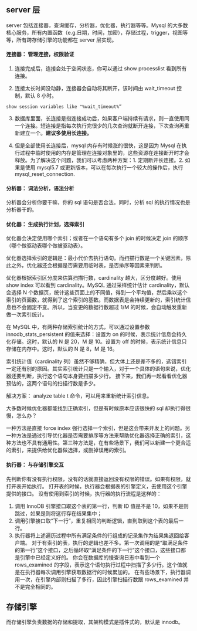 ## server 层

server 包括连接器，查询缓存，分析器，优化器，执行器等等。Mysql 的大多数核心服务，所有内置函数（e.g.日期，时间，加密），存储过程，trigger，视图等等，所有跨存储引擎的功能都在 server 层实现。

#### 连接器： 管理连接，权限验证

1. 连接完成后，连接会处于空闲状态，你可以通过 show processlist 看到所有连接。

2. 连接太长时间没动静，连接器会自动将其断开，该时间由 wait_timeout 控制，默认 8 小时。

```
show session variables like "%wait_timeout%”
```

3. 数据库里面，长连接是指连接成功后，如果客户端持续有请求，则一直使用同一个连接。短连接是指每次执行完很少的几次查询就断开连接，下次查询再重新建立一个。**建议多使用长连接。**

4. 但是全部使用长连接后，mysql 内存有时候涨的很快，这是因为 Mysql 在执行过程中临时使用的内存是管理在连接对象里的，这些资源在连接断开时才会释放。为了解决这个问题，我们可以考虑两种方案：1. 定期断开长连接。2. 如果是使用 mysql5.7 或更新版本，可以在每次执行一个较大的操作后，执行 mysql_reset_connection.

#### 分析器： 词法分析，语法分析

分析器会分析你要干嘛，你的 sql 语句是否合法。同时，分析 sql 的执行情况也是分析器干的。

#### 优化器： 生成执行计划，选择索引

优化器会决定使用哪个索引；或者在一个语句有多个 join 的时候决定 join 的顺序（哪个做驱动表哪个做被驱动表）。

优化器选择索引的逻辑是：最小代价去执行语句。而扫描行数是一个关键因素，除此之外，优化器还会根据是否需要用临时表，是否排序等因素来判断。

优化器根据索引区分度来估算扫描行数，cardinality 越大，区分度越好。使用 show index 可以看到 cardinality。MySQL 通过采样统计估计 cardinality，默认会选择 N 个数据页，统计这些页面上的不同值，得到一个平均值，然后乘以这个索引的页面数，就得到了这个索引的基数。而数据表是会持续更新的，索引统计信息也不会固定不变。所以，当变更的数据行数超过 1/M 的时候，会自动触发重新做一次索引统计。

在 MySQL 中，有两种存储索引统计的方式，可以通过设置参数 innodb_stats_persistent 的值来选择：设置为 on 的时候，表示统计信息会持久化存储。这时，默认的 N 是 20，M 是 10。设置为 off 的时候，表示统计信息只存储在内存中。这时，默认的 N 是 8，M 是 16。

索引统计值（cardinality 列）虽然不够精确，但大体上还是差不多的，选错索引一定还有别的原因。其实索引统计只是一个输入，对于一个具体的语句来说，优化器还要判断，执行这个语句本身要扫描多少行。
接下来，我们再一起看看优化器预估的，这两个语句的扫描行数是多少。

解决方案： analyze table t 命令，可以用来重新统计索引信息。

大多数时候优化器都能找到正确索引，但是有时候原本应该很快的 sql 却执行得很慢，怎么办？

一种方法是直接 force index 强行选择一个索引，但是这会带来开发上的问题。另一种方法是通过引导优化器是否需要排序等方法来帮助优化器选择正确的索引，这种方法也不具有通用性。第三种方法是，在有些场景下，我们可以新建一个更合适的索引，来提供给优化器做选择，或删掉误用的索引。

#### 执行器： 与存储引擎交互

先判断你有没有执行权限，没有的话就直接返回没有权限的错误。如果有权限，就打开表开始执行。
打开表的时候，执行器会根据表的引擎定义，去使用这个引擎提供的接口。
没有使用到索引的时候，执行器的执行流程是这样的：

1. 调用 InnoDB 引擎接口取这个表的第一行，判断 ID 值是不是 10，如果不是则跳过，如果是则将这行存在结果集中；
2. 调用引擎接口取“下一行”，重复相同的判断逻辑，直到取到这个表的最后一行。
3. 执行器将上述遍历过程中所有满足条件的行组成的记录集作为结果集返回给客户端。
   对于有索引的表，执行的逻辑也差不多。第一次调用的是“取满足条件的第一行”这个接口，之后循环取“满足条件的下一行”这个接口，这些接口都是引擎中已经定义好的。
   你会在数据库的慢查询日志中看到一个 rows_examined 的字段，表示这个语句执行过程中扫描了多少行。这个值就是在执行器每次调用引擎获取数据行的时候累加的。
   在有些场景下，执行器调用一次，在引擎内部则扫描了多行，因此引擎扫描行数跟 rows_examined 并不是完全相同的。

## 存储引擎

而存储引擎负责数据的存储和提取，其架构模式是插件式的，默认是 innodb。
